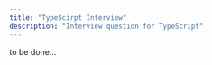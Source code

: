 ```yaml
---
title: "TypeScirpt Interview"
description: "Interview question for TypeScript"
---
```



to be done...
